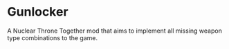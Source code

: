# Gunlocker
A Nuclear Throne Together mod that aims to implement all missing weapon type combinations to the game.
